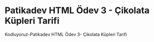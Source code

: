 # Patikadev HTML Ödev 3 - Çikolata Küpleri Tarifi

Kodluyoruz-Patikadev HTML Ödev 3- Çikolata Küpleri Tarifi 
